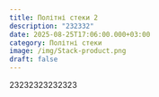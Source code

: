 ```yaml
---
title: Політні стеки 2
description: "232332"
date: 2025-08-25T17:06:00.000+03:00
category: Політні стеки
image: /img/Stack-product.png
draft: false
---
```

23232323232323
